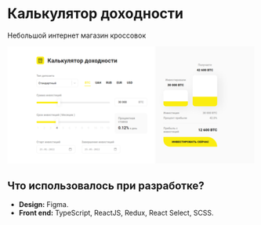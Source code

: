 # Калькулятор доходности

Небольшой интернет магазин кроссовок

<img src="/public/image/screencapture.png" alt="screen"/>

## Что использовалось при разработке?

- **Design:** Figma.
- **Front end:** TypeScript, ReactJS, Redux, React Select, SCSS.
